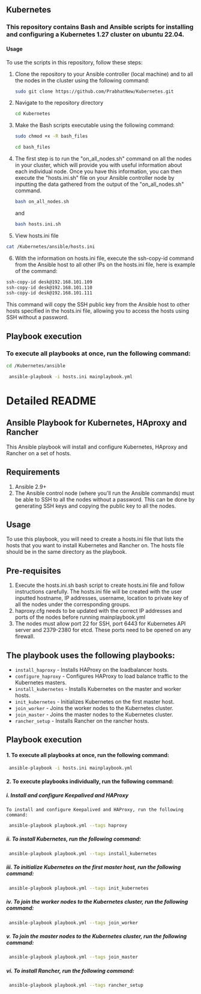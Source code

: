 ## Kubernetes
### This repository contains Bash and Ansible scripts for installing and configuring a Kubernetes 1.27 cluster on ubuntu 22.04.
#### Usage
To use the scripts in this repository, follow these steps:
1. Clone the repository to your Ansible controller (local machine) and to all the nodes in the cluster using the following command:
   ```sh
   sudo git clone https://github.com/PrabhatNew/Kubernetes.git
   ```

2. Navigate to the repository directory
   ```sh 
   cd Kubernetes
   ```

3. Make the Bash scripts executable using the following command:
   ```sh
   sudo chmod +x -R bash_files
   ```
   ```sh
   cd bash_files
   ```

4. The first step is to run the "on_all_nodes.sh" command on all the nodes in your cluster, which will provide you with useful information about each individual node. Once you have this information, you can then execute the "hosts.ini.sh" file on your Ansible controller node by inputting the data gathered from the output of the "on_all_nodes.sh" command. 
   ```sh
   bash on_all_nodes.sh
   ```
   and

   ```sh
   bash hosts.ini.sh
   ```

5. View hosts.ini file 
```sh
cat /Kubernetes/ansible/hosts.ini
```

6. With the information on hosts.ini file, execute the ssh-copy-id command from the Ansible host to all other IPs on the hosts.ini file, here is example of the command:
```sh
ssh-copy-id desk@192.168.101.109
ssh-copy-id desk@192.168.101.110
ssh-copy-id desk@192.168.101.111
```
This command will copy the SSH public key from the Ansible host to other hosts specified in the hosts.ini file, allowing you to access the hosts using SSH without a password.

## Playbook execution
### To execute all playbooks at once, run the following command:
```sh
cd /Kubernetes/ansible
```
```sh
 ansible-playbook -i hosts.ini mainplaybook.yml 
```

# Detailed README

## Ansible Playbook for Kubernetes, HAproxy and Rancher
This Ansible playbook will install and configure Kubernetes, HAproxy and Rancher on a set of hosts.
## Requirements
1. Ansible 2.9+
2. The Ansible control node (where you'll run the Ansible commands) must be able to SSH to all the nodes without a password. This can be done by generating SSH keys and copying the public key to all the nodes.

## Usage
To use this playbook, you will need to create a hosts.ini file that lists the hosts that you want to install Kubernetes and Rancher on. The hosts file should be in the same directory as the playbook.

## Pre-requisites
1. Execute the hosts.ini.sh bash script to create hosts.ini file and follow instructions carefully. The hosts.ini file will be created with the user inputted hostname, IP addresses, username, location to private key of all the nodes under the corresponding groups. 
2. haproxy.cfg needs to be updated with the correct IP addresses and ports of the nodes before running mainplaybook.yml
3. The nodes must allow port 22 for SSH, port 6443 for Kubernetes API server and 2379-2380 for etcd. These ports need to be opened on any firewall.

## The playbook uses the following playbooks:
* `install_haproxy` - Installs HAProxy on the loadbalancer hosts.
* `configure_haproxy` - Configures HAProxy to load balance traffic to the Kubernetes masters.
* `install_kubernetes` - Installs Kubernetes on the master and worker hosts.
* `init_kubernetes` - Initializes Kubernetes on the first master host.
* `join_worker` - Joins the worker nodes to the Kubernetes cluster.
* `join_master` - Joins the master nodes to the Kubernetes cluster.
* `rancher_setup` - Installs Rancher on the rancher hosts.

## Playbook execution
#### 1. To execute all playbooks at once, run the following command:
```sh
 ansible-playbook -i hosts.ini mainplaybook.yml 
```

#### 2. To execute playbooks individually, run the following command:

 #####   i. Install and configure Keepalived and HAProxy
    To install and configure Keepalived and HAProxy, run the following command:
```sh
 ansible-playbook playbook.yml --tags haproxy 
```

 #####   ii. To install Kubernetes, run the following command:
```sh
 ansible-playbook playbook.yml --tags install_kubernetes 
```

 #####   iii. To initialize Kubernetes on the first master host, run the following command:
```sh
 ansible-playbook playbook.yml --tags init_kubernetes
```

 #####   iv. To join the worker nodes to the Kubernetes cluster, run the following command:
```sh
 ansible-playbook playbook.yml --tags join_worker 
```

 #####  v. To join the master nodes to the Kubernetes cluster, run the following command:
```sh
 ansible-playbook playbook.yml --tags join_master 
```

 #####   vi. To install Rancher, run the following command:
```sh
 ansible-playbook playbook.yml --tags rancher_setup 
```
